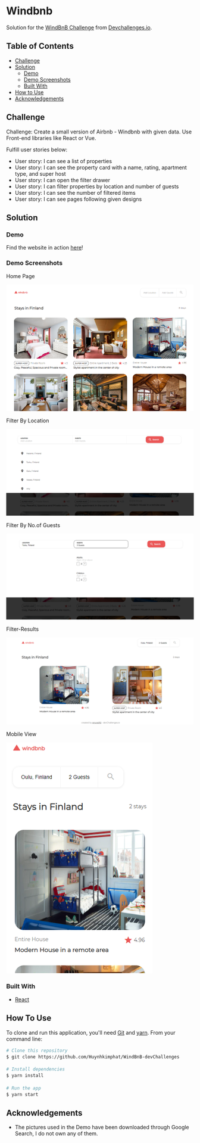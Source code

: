 # Windbnb

Solution for the [WindBnB Challenge](https://devchallenges.io/challenges/3JFYedSOZqAxYuOCNmYD) from [Devchallenges.io](https://devchallenges.io).

<!-- TABLE OF CONTENTS -->

## Table of Contents

- [Challenge](#challenge)
- [Solution](#solution)
  - [Demo](#demo)
  - [Demo Screenshots](#demo-screenshots)
  - [Built With](#built-with)
- [How to Use](#how-to-use)
- [Acknowledgements](#acknowledgements)

<!-- Challenge -->

## Challenge

Challenge: Create a small version of Airbnb - Windbnb with given data.
Use Front-end libraries like React or Vue.

Fulfill user stories below:

- User story: I can see a list of properties
- User story: I can see the property card with a name, rating, apartment type, and super host
- User story: I can open the filter drawer
- User story: I can filter properties by location and number of guests
- User story: I can see the number of filtered items
- User story: I can see pages following given designs

## Solution

### Demo

Find the website in action [here](https://windbnb-devio.vercel.app/)!

### Demo Screenshots

Home Page

![screenshot-random-quote](src/images/screenshot-home.PNG)

Filter By Location

![screenshot-quotes-by-author](src/images/add-location.PNG)

Filter By No.of Guests

![screenshot-quotes-by-author](src/images/add-guests.PNG)

Filter-Results

![screenshot-quotes-by-author](src/images/search-result.PNG)

Mobile View

![screenshot-quotes-by-author](src/images/mobile-view.PNG)

### Built With

<!-- This section should list any major frameworks that you built your project using. Here are a few examples.-->

- [React](https://reactjs.org/)

## How To Use

<!-- For example: -->

To clone and run this application, you'll need [Git](https://git-scm.com) and [yarn](https://yarnpkg.com/). From your command line:

```bash
# Clone this repository
$ git clone https://github.com/Huynhkimphat/WindBnB-devChallenges

# Install dependencies
$ yarn install

# Run the app
$ yarn start
```

## Acknowledgements

- The pictures used in the Demo have been downloaded through Google Search, I do not own any of them.
